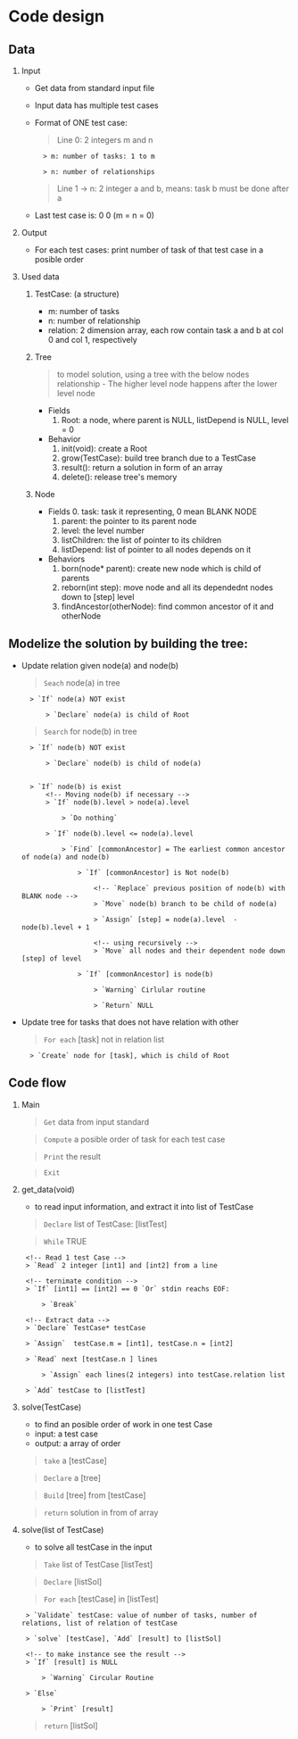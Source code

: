 
# Code design


## Data
1. Input
	- Get data from standard input file
	- Input data has multiple test cases
	- Format of ONE test case:
		> Line 0: 2 integers m and n

			> m: number of tasks: 1 to m

			> n: number of relationships

		> Line 1 -> n: 2 integer a and b, means: task b must be done after a

	- Last test case is: 0 0 (m = n = 0)

2. Output
	- For each test cases: print number of task of that test case in a posible order

3. Used data
	1. TestCase: (a structure)
		- m: number of tasks 
		- n: number of relationship
		- relation: 2 dimension array, each row contain task a and b at col 0 and col 1, respectively

	2. Tree
		> to model solution, using a tree with the below nodes relationship
			- The higher level node happens after the lower level node
		- Fields
			1. Root: a node, where parent is NULL, listDepend is NULL, level = 0
		- Behavior
			1. init(void): create a Root
			2. grow(TestCase): build tree branch due to a TestCase
			3. result(): return a solution in form of an array
			4. delete(): release tree's memory
	3. Node
		- Fields
			0. task: task it representing, 0 mean BLANK NODE
			1. parent: the pointer to its parent node
			2. level: the level number 
			3. listChildren: the list of pointer to its children
			4. listDepend: list of pointer to all nodes depends on it
		- Behaviors
			1. born(node* parent): create new node which is child of parents
			2. reborn(int step): move node and all its dependednt nodes down to [step] level
			3. findAncestor(otherNode): find common ancestor of it and otherNode


## Modelize the solution by building the tree:

- Update relation given node(a) and node(b)

	<!-- for node(a) -->
	> `Seach` node(a) in tree

		> `If` node(a) NOT exist

			> `Declare` node(a) is child of Root

	> `Search` for node(b) in tree

		> `If` node(b) NOT exist

			> `Declare` node(b) is child of node(a)
				

		> `If` node(b) is exist
			<!-- Moving node(b) if necessary -->
			> `If` node(b).level > node(a).level

				> `Do nothing`

			> `If` node(b).level <= node(a).level

				> `Find` [commonAncestor] = The earliest common ancestor of node(a) and node(b)

					> `If` [commonAncestor] is Not node(b)

						<!-- `Replace` previous position of node(b) with BLANK node -->
						> `Move` node(b) branch to be child of node(a)

						> `Assign` [step] = node(a).level  - node(b).level + 1

						<!-- using recursively -->
						> `Move` all nodes and their dependent node down [step] of level

					> `If` [commonAncestor] is node(b)

						> `Warning` Cirlular routine

						> `Return` NULL

- Update tree for tasks that does not have relation with other
	> `For each` [task] not in relation list
		
		> `Create` node for [task], which is child of Root


## Code flow

1. Main
	> `Get` data from input standard

	> `Compute` a posible order of task for each test case

	> `Print` the result

	> `Exit`

2. get_data(void)
	- to read input information, and extract it into list of TestCase

	> `Declare` list of TestCase: [listTest]

	> `While` TRUE

		<!-- Read 1 test Case -->
		> `Read` 2 integer [int1] and [int2] from a line

		<!-- ternimate condition -->
		> `If` [int1] == [int2] == 0 `Or` stdin reachs EOF:

			> `Break`

		<!-- Extract data -->
		> `Declare` TestCase* testCase

		> `Assign`  testCase.m = [int1], testCase.n = [int2]

		> `Read` next [testCase.n ] lines

			> `Assign` each lines(2 integers) into testCase.relation list

		> `Add` testCase to [listTest]

3. solve(TestCase)
	- to find an posible order of work in one test Case
	- input: a test case
	- output: a array of order 
	> `take` a [testCase]

	> `Declare` a [tree]

	> `Build` [tree] from [testCase]

	> `return` solution in from of array

4. solve(list of TestCase)
	- to solve all testCase in the input

	> `Take` list of TestCase [listTest]

	> `Declare` [listSol]

	> `For each` [testCase] in [listTest]

		> `Validate` testCase: value of number of tasks, number of relations, list of relation of testCase

		> `solve` [testCase], `Add` [result] to [listSol]

		<!-- to make instance see the result -->
		> `If` [result] is NULL

			> `Warning` Circular Routine

		> `Else`

			> `Print` [result]

	> `return` [listSol]


